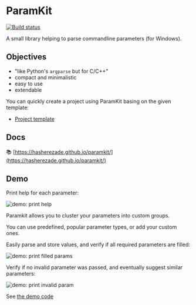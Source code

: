 # ParamKit
[![Build status](https://ci.appveyor.com/api/projects/status/dw7xwgd9isgvsair?svg=true)](https://ci.appveyor.com/project/hasherezade/paramkit)

A small library helping to parse commandline parameters (for Windows).

Objectives
-
+  "like Python's `argparse` but for C/C++"
+  compact and minimalistic
+  easy to use
+  extendable

You can quickly create a project using ParamKit basing on the given template:

+   [Project template](https://github.com/hasherezade/paramkit_tpl)

Docs
-
📚 [https://hasherezade.github.io/paramkit/](https://hasherezade.github.io/paramkit/)

Demo
-

Print help for each parameter:

<img src="https://raw.githubusercontent.com/hasherezade/paramkit/master/img/demo_help.png" alt="demo: print help" >

Paramkit allows you to cluster your parameters into custom groups. 

You can use predefined, popular parameter types, or add your custom ones.

Easily parse and store values, and verify if all required parameters are filled:

<img src="https://raw.githubusercontent.com/hasherezade/paramkit/master/img/demo_print.png" alt="demo: print filled params" >

Verify if no invalid parameter was passed, and eventually suggest similar parameters:

<img src="https://raw.githubusercontent.com/hasherezade/paramkit/master/img/demo_invalid_param.png" alt="demo: print invalid param" >

See [the demo code](https://github.com/hasherezade/paramkit/tree/master/demo)
